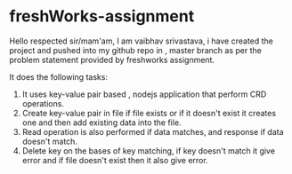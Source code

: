 # freshWorks-assignment
Hello respected sir/mam'am,
I am vaibhav srivastava, i have created the project and pushed into my github repo in , master branch as per the problem statement provided by freshworks assignment.

It does the following tasks:
1. It uses key-value pair based , nodejs application that perform CRD operations.
2. Create key-value pair in file if file exists or if it doesn't exist it creates one and then add existing data into the file.
3. Read operation is also performed if data matches, and response if data doesn't match.
4. Delete key on the bases of key matching, if key doesn't match it give error and if file doesn't exist then it also give error.


